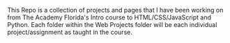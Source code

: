 This Repo is a collection of projects and pages that I have been working on from The Academy Florida's Intro course to HTML/CSS/JavaScript and Python. Each folder within the Web Projects folder will be each individual project/assignment as taught in the course.
